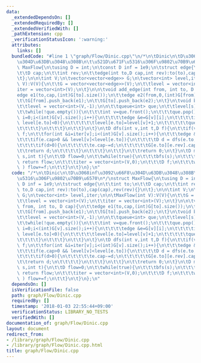 ```yaml
---
data:
  _extendedDependsOn: []
  _extendedRequiredBy: []
  _extendedVerifiedWith: []
  _pathExtension: cpp
  _verificationStatusIcon: ':warning:'
  attributes:
    links: []
  bundledCode: "#line 1 \"graph/Flow/Dinic.cpp\"\n/*\n\tDinic\n\tD\u3068inf\u3092\u66F8\
    \u304D\u63DB\u3048\u308B\n\t\u521D\u671F\u5316\u306F\u9802\u70B9\u6570\n*/\nstruct\
    \ MaxFlow{\n\tusing D = int;\n\tconst D inf = 1e9;\n\tstruct edge{\n\t\tint to;\n\
    \t\tD cap;\n\t\tint rev;\n\t\tedge(int to,D cap,int rev):to(to),cap(cap),rev(rev){}\n\
    \t};\n\n\tint V;\n\tvector<vector<edge>> G;\n\tvector<int> level,iter;\n\n\tMaxFlow(int\
    \ V):V(V){\n\t\tG = vector<vector<edge>>(V);\n\t\tlevel = vector<int>(V);\n\t\t\
    iter = vector<int>(V);\n\t}\n\n\tvoid add_edge(int from, int to, D cap){\n\t\t\
    edge e1(to,cap,(int)G[to].size());\n\t\tedge e2(from,0,(int)G[from].size());\n\
    \t\tG[from].push_back(e1);\n\t\tG[to].push_back(e2);\n\t}\n\tvoid bfs(int s){\n\
    \t\tlevel = vector<int>(V,-1);\n\n\t\tqueue<int> que;\n\t\tlevel[s]=0;\n\t\tque.push(s);\n\
    \t\twhile(!que.empty()){\n\t\t\tint v=que.front();\n\t\t\tque.pop();\n\t\t\tfor(int\
    \ i=0;i<(int)G[v].size();i++){\n\t\t\t\tedge &e=G[v][i];\n\t\t\t\tif(e.cap>0 &&\
    \ level[e.to]<0){\n\t\t\t\t\tlevel[e.to]=level[v]+1;\n\t\t\t\t\tque.push(e.to);\n\
    \t\t\t\t}\n\t\t\t}\n\t\t}\n\t}\n\tD dfs(int v,int t,D f){\n\t\tif(v==t) return\
    \ f;\n\t\tfor(int &i=iter[v];i<(int)G[v].size();i++){\n\t\t\tedge &e=G[v][i];\n\
    \t\t\tif(e.cap>0 && level[v]<level[e.to]){\n\t\t\t\tD d = dfs(e.to,t,min(f,e.cap));\n\
    \t\t\t\tif(d>0){\n\t\t\t\t\te.cap-=d;\n\t\t\t\t\tG[e.to][e.rev].cap+=d;\n\t\t\t\
    \t\treturn d;\n\t\t\t\t}\n\t\t\t}\n\t\t}\n\t\treturn 0;\n\t}\n\tD max_flow(int\
    \ s,int t){\n\t\tD flow=0;\n\t\twhile(true){\n\t\t\tbfs(s);\n\t\t\tif(level[t]<0)\
    \ return flow;\n\t\t\titer = vector<int>(V,0);\n\t\t\tD f;\n\t\t\twhile( (f=dfs(s,t,inf))>0\
    \ ) flow+=f;\n\t\t}\n\t}\n};\n"
  code: "/*\n\tDinic\n\tD\u3068inf\u3092\u66F8\u304D\u63DB\u3048\u308B\n\t\u521D\u671F\
    \u5316\u306F\u9802\u70B9\u6570\n*/\nstruct MaxFlow{\n\tusing D = int;\n\tconst\
    \ D inf = 1e9;\n\tstruct edge{\n\t\tint to;\n\t\tD cap;\n\t\tint rev;\n\t\tedge(int\
    \ to,D cap,int rev):to(to),cap(cap),rev(rev){}\n\t};\n\n\tint V;\n\tvector<vector<edge>>\
    \ G;\n\tvector<int> level,iter;\n\n\tMaxFlow(int V):V(V){\n\t\tG = vector<vector<edge>>(V);\n\
    \t\tlevel = vector<int>(V);\n\t\titer = vector<int>(V);\n\t}\n\n\tvoid add_edge(int\
    \ from, int to, D cap){\n\t\tedge e1(to,cap,(int)G[to].size());\n\t\tedge e2(from,0,(int)G[from].size());\n\
    \t\tG[from].push_back(e1);\n\t\tG[to].push_back(e2);\n\t}\n\tvoid bfs(int s){\n\
    \t\tlevel = vector<int>(V,-1);\n\n\t\tqueue<int> que;\n\t\tlevel[s]=0;\n\t\tque.push(s);\n\
    \t\twhile(!que.empty()){\n\t\t\tint v=que.front();\n\t\t\tque.pop();\n\t\t\tfor(int\
    \ i=0;i<(int)G[v].size();i++){\n\t\t\t\tedge &e=G[v][i];\n\t\t\t\tif(e.cap>0 &&\
    \ level[e.to]<0){\n\t\t\t\t\tlevel[e.to]=level[v]+1;\n\t\t\t\t\tque.push(e.to);\n\
    \t\t\t\t}\n\t\t\t}\n\t\t}\n\t}\n\tD dfs(int v,int t,D f){\n\t\tif(v==t) return\
    \ f;\n\t\tfor(int &i=iter[v];i<(int)G[v].size();i++){\n\t\t\tedge &e=G[v][i];\n\
    \t\t\tif(e.cap>0 && level[v]<level[e.to]){\n\t\t\t\tD d = dfs(e.to,t,min(f,e.cap));\n\
    \t\t\t\tif(d>0){\n\t\t\t\t\te.cap-=d;\n\t\t\t\t\tG[e.to][e.rev].cap+=d;\n\t\t\t\
    \t\treturn d;\n\t\t\t\t}\n\t\t\t}\n\t\t}\n\t\treturn 0;\n\t}\n\tD max_flow(int\
    \ s,int t){\n\t\tD flow=0;\n\t\twhile(true){\n\t\t\tbfs(s);\n\t\t\tif(level[t]<0)\
    \ return flow;\n\t\t\titer = vector<int>(V,0);\n\t\t\tD f;\n\t\t\twhile( (f=dfs(s,t,inf))>0\
    \ ) flow+=f;\n\t\t}\n\t}\n};\n"
  dependsOn: []
  isVerificationFile: false
  path: graph/Flow/Dinic.cpp
  requiredBy: []
  timestamp: '2018-01-03 22:55:44+09:00'
  verificationStatus: LIBRARY_NO_TESTS
  verifiedWith: []
documentation_of: graph/Flow/Dinic.cpp
layout: document
redirect_from:
- /library/graph/Flow/Dinic.cpp
- /library/graph/Flow/Dinic.cpp.html
title: graph/Flow/Dinic.cpp
---
```

